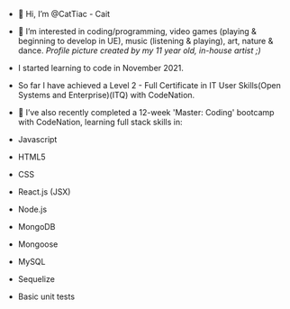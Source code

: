 - 👋 Hi, I’m @CatTiac - Cait

- 👀 I’m interested in coding/programming, video games (playing & beginning to develop in UE), music (listening & playing), art, nature & dance.
 *Profile picture created by my 11 year old, in-house artist ;)*

- I started learning to code in November 2021.

- So far I have achieved a Level 2 - Full Certificate in IT User Skills(Open Systems and Enterprise)(ITQ) with CodeNation.

- 🌱 I’ve also recently completed a 12-week 'Master: Coding' bootcamp with CodeNation, learning full stack skills in:
-  Javascript
-  HTML5
-  CSS
-  React.js (JSX)
-  Node.js
-  MongoDB
-  Mongoose
-  MySQL
-  Sequelize
-  Basic unit tests
